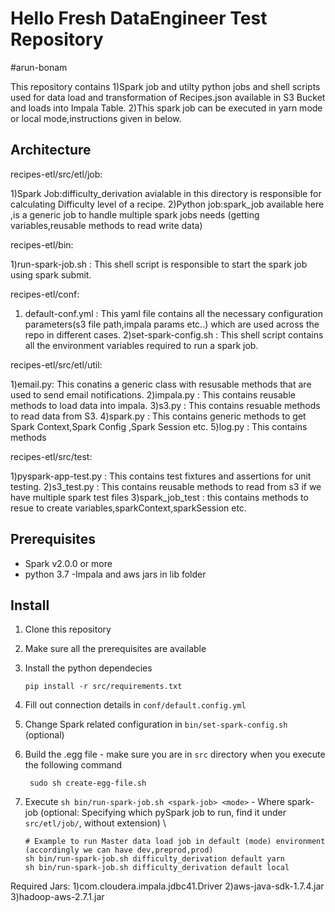 # Hello Fresh DataEngineer Test Repository
#arun-bonam

This repository contains 
1)Spark job and  utilty  python jobs and shell scripts used for data load and transformation of Recipes.json
  available in S3 Bucket and loads into Impala Table.
2)This spark job can be executed in yarn mode or local mode,instructions given in below.

## Architecture

recipes-etl/src/etl/job:

1)Spark Job:difficulty_derivation avialable in this directory is responsible for calculating Difficulty level of a recipe.
2)Python job:spark_job available here ,is a generic job to handle multiple spark jobs needs (getting variables,reusable methods to read write data)

recipes-etl/bin:

1)run-spark-job.sh : This shell script is responsible to start the spark job using spark submit.


recipes-etl/conf:

1) default-conf.yml : This yaml file contains all the necessary configuration parameters(s3 file path,impala params etc..) which are used across the repo in different cases.
2)set-spark-config.sh : This shell script contains all the environment variables required to run a spark job.


recipes-etl/src/etl/util:

1)email.py:  This conatins a generic class with resusable methods that are used to send email notifications.
2)impala.py : This contains reusable methods to load data into impala.
3)s3.py : This contains resuable methods to read data from S3.
4)spark.py : This contains generic methods to get Spark Context,Spark Config ,Spark Session etc.
5)log.py :  This contains methods 

recipes-etl/src/test:

1)pyspark-app-test.py : This contains test fixtures and assertions for unit testing.
2)s3_test.py : This contains reusable methods to read from s3 if we have multiple spark test files
3)spark_job_test : this contains methods to resue to create variables,sparkContext,sparkSession etc.





## Prerequisites

- Spark v2.0.0 or more
- python 3.7 
-Impala and aws jars in lib folder



## Install

1. Clone this repository
2. Make sure all the prerequisites are available
3. Install the python dependecies

    ```
    pip install -r src/requirements.txt
    ```
4. Fill out connection details in `conf/default.config.yml` 
5. Change Spark related configuration in `bin/set-spark-config.sh` (optional)
6. Build the .egg file - make sure you are in `src` directory when you execute the following command

    ```
     sudo sh create-egg-file.sh
    ```

7. Execute `sh bin/run-spark-job.sh <spark-job> <mode>` - Where spark-job (optional: Specifying which pySpark job to run, find it under `src/etl/job/`, without extension) \

    ```
    # Example to run Master data load job in default (mode) environment (accordingly we can have dev,preprod,prod)
    sh bin/run-spark-job.sh difficulty_derivation default yarn 
    sh bin/run-spark-job.sh difficulty_derivation default local
    ```

Required Jars:
1)com.cloudera.impala.jdbc41.Driver
2)aws-java-sdk-1.7.4.jar
3)hadoop-aws-2.7.1.jar



